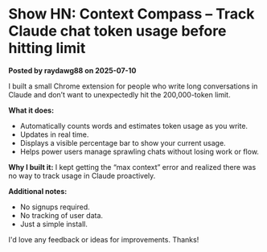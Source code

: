 # Show HN: Context Compass – Track Claude chat token usage before hitting limit

**Posted by raydawg88 on 2025-07-10**

I built a small Chrome extension for people who write long conversations in Claude and don’t want to unexpectedly hit the 200,000-token limit.

**What it does:**
- Automatically counts words and estimates token usage as you write.
- Updates in real time.
- Displays a visible percentage bar to show your current usage.
- Helps power users manage sprawling chats without losing work or flow.

**Why I built it:**
I kept getting the “max context” error and realized there was no way to track usage in Claude proactively.

**Additional notes:**
- No signups required.
- No tracking of user data.
- Just a simple install.

I'd love any feedback or ideas for improvements. Thanks!